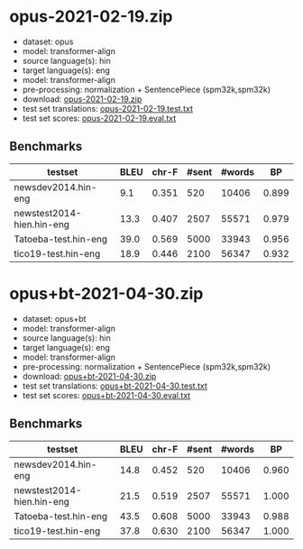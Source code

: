 # opus-2021-02-19.zip

* dataset: opus
* model: transformer-align
* source language(s): hin
* target language(s): eng
* model: transformer-align
* pre-processing: normalization + SentencePiece (spm32k,spm32k)
* download: [opus-2021-02-19.zip](https://object.pouta.csc.fi/Tatoeba-MT-models/hin-eng/opus-2021-02-19.zip)
* test set translations: [opus-2021-02-19.test.txt](https://object.pouta.csc.fi/Tatoeba-MT-models/hin-eng/opus-2021-02-19.test.txt)
* test set scores: [opus-2021-02-19.eval.txt](https://object.pouta.csc.fi/Tatoeba-MT-models/hin-eng/opus-2021-02-19.eval.txt)

## Benchmarks

| testset | BLEU  | chr-F | #sent | #words | BP |
|---------|-------|-------|-------|--------|----|
| newsdev2014.hin-eng 	| 9.1 	| 0.351 	| 520 	| 10406 	| 0.899 |
| newstest2014-hien.hin-eng 	| 13.3 	| 0.407 	| 2507 	| 55571 	| 0.979 |
| Tatoeba-test.hin-eng 	| 39.0 	| 0.569 	| 5000 	| 33943 	| 0.956 |
| tico19-test.hin-eng 	| 18.9 	| 0.446 	| 2100 	| 56347 	| 0.932 |


# opus+bt-2021-04-30.zip

* dataset: opus+bt
* model: transformer-align
* source language(s): hin
* target language(s): eng
* model: transformer-align
* pre-processing: normalization + SentencePiece (spm32k,spm32k)
* download: [opus+bt-2021-04-30.zip](https://object.pouta.csc.fi/Tatoeba-MT-models/hin-eng/opus+bt-2021-04-30.zip)
* test set translations: [opus+bt-2021-04-30.test.txt](https://object.pouta.csc.fi/Tatoeba-MT-models/hin-eng/opus+bt-2021-04-30.test.txt)
* test set scores: [opus+bt-2021-04-30.eval.txt](https://object.pouta.csc.fi/Tatoeba-MT-models/hin-eng/opus+bt-2021-04-30.eval.txt)

## Benchmarks

| testset | BLEU  | chr-F | #sent | #words | BP |
|---------|-------|-------|-------|--------|----|
| newsdev2014.hin-eng 	| 14.8 	| 0.452 	| 520 	| 10406 	| 0.960 |
| newstest2014-hien.hin-eng 	| 21.5 	| 0.519 	| 2507 	| 55571 	| 1.000 |
| Tatoeba-test.hin-eng 	| 43.5 	| 0.608 	| 5000 	| 33943 	| 0.988 |
| tico19-test.hin-eng 	| 37.8 	| 0.630 	| 2100 	| 56347 	| 1.000 |


